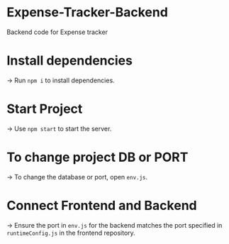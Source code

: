 # Expense-Tracker-Backend
Backend code for Expense tracker 
# Install dependencies
-> Run `npm i` to install dependencies.
# Start Project
-> Use `npm start` to start the server.
# To change project DB or PORT
-> To change the database or port, open `env.js`.
# Connect Frontend and Backend
-> Ensure the port in `env.js` for the backend matches the port specified in `runtimeConfig.js` in the frontend repository.
